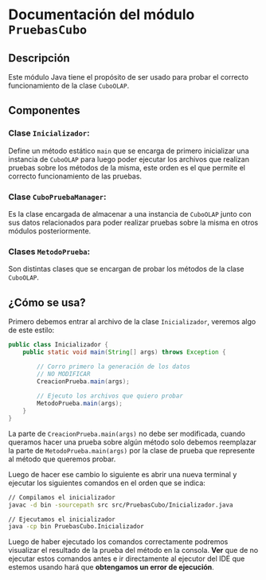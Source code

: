 # Documentación del módulo `PruebasCubo`

## Descripción

Este módulo Java tiene el propósito de ser usado para probar el correcto funcionamiento de la clase `CuboOLAP`. 

## Componentes

### **Clase `Inicializador`**:

Define un método estático `main` que se encarga de primero inicializar una instancia de `CuboOLAP` para luego poder ejecutar los archivos que realizan pruebas
sobre los métodos de la misma, este orden es el que permite el correcto funcionamiento de las pruebas.

### **Clase `CuboPruebaManager`**:

Es la clase encargada de almacenar a una instancia de `CuboOLAP` junto con sus datos relacionados para poder realizar pruebas sobre la misma en otros módulos posteriormente.

### **Clases `MetodoPrueba`**:

Son distintas clases que se encargan de probar los métodos de la clase `CuboOLAP`.

## ¿Cómo se usa?

Primero debemos entrar al archivo de la clase `Inicializador`, veremos algo de este estilo:

```java
public class Inicializador {
    public static void main(String[] args) throws Exception {

        // Corro primero la generación de los datos
        // NO MODIFICAR
        CreacionPrueba.main(args);
        
        // Ejecuto los archivos que quiero probar
        MetodoPrueba.main(args);
    }
}
```

La parte de `CreacionPrueba.main(args)` no debe ser modificada, cuando queramos hacer una prueba sobre algún método solo debemos 
reemplazar la parte de `MetodoPrueba.main(args)` por la clase de prueba que represente al método que queremos probar.

Luego de hacer ese cambio lo siguiente es abrir una nueva terminal y ejecutar los siguientes comandos en el orden que se indica:

```sh
// Compilamos el inicializador 
javac -d bin -sourcepath src src/PruebasCubo/Inicializador.java

// Ejecutamos el inicializador 
java -cp bin PruebasCubo.Inicializador
```

Luego de haber ejecutado los comandos correctamente podremos visualizar el resultado de la prueba del método en la consola. **Ver** que de no ejecutar
estos comandos antes e ir directamente al ejecutor del IDE que estemos usando hará que **obtengamos un error de ejecución**.